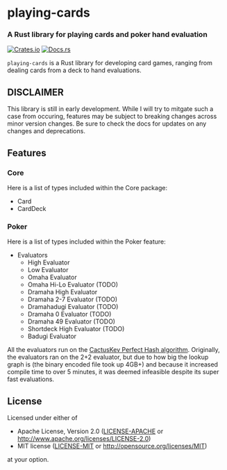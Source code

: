 # playing-cards
### A Rust library for playing cards and poker hand evaluation

[![Crates.io](https://img.shields.io/crates/v/playing-cards.svg)](https://crates.io/crates/playing-cards)
[![Docs.rs](https://img.shields.io/docsrs/playing-cards)](https://docs.rs/playing-cards/)

`playing-cards` is a Rust library for developing card games, ranging from dealing cards from a deck to
hand evaluations.

## DISCLAIMER
This library is still in early development. While I will try to mitgate such a case from occuring,
features may be subject to breaking changes across minor version changes. Be sure to check the docs
for updates on any changes and deprecations.

## Features

### Core

Here is a list of types included within the Core package:

- Card
- CardDeck

### Poker

Here is a list of types included within the Poker feature:

- Evaluators
  - High Evaluator
  - Low Evaluator
  - Omaha Evaluator
  - Omaha Hi-Lo Evaluator (TODO)
  - Dramaha High Evaluator
  - Dramaha 2-7 Evaluator (TODO)
  - Dramahadugi Evaluator (TODO)
  - Dramaha 0 Evaluator (TODO)
  - Dramaha 49 Evaluator (TODO)
  - Shortdeck High Evaluator (TODO)
  - Badugi Evaluator

All the evaluators run on the [CactusKev Perfect Hash algorithm](https://github.com/tangentforks/XPokerEval/tree/master/XPokerEval.CactusKev.PerfectHash).
Originally, the evaluators ran on the 2+2 evaluator, but due to how big the lookup graph is (the
binary encoded file took up 4GB+) and because it increased compile time to over 5 minutes, it was
deemed infeasible despite its super fast evaluations.

## License

Licensed under either of

 * Apache License, Version 2.0
   ([LICENSE-APACHE](LICENSE-APACHE) or http://www.apache.org/licenses/LICENSE-2.0)
 * MIT license
   ([LICENSE-MIT](LICENSE-MIT) or http://opensource.org/licenses/MIT)

at your option.
